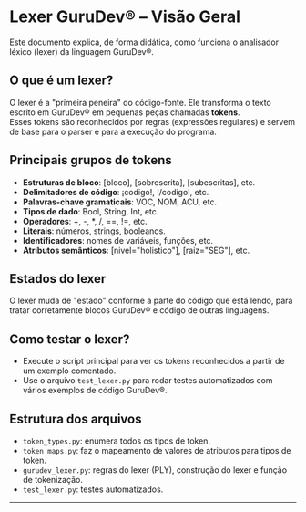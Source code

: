 # Lexer GuruDev® – Visão Geral

Este documento explica, de forma didática, como funciona o analisador léxico (lexer) da linguagem GuruDev®.

## O que é um lexer?

O lexer é a "primeira peneira" do código-fonte. Ele transforma o texto escrito em GuruDev® em pequenas peças chamadas **tokens**.  
Esses tokens são reconhecidos por regras (expressões regulares) e servem de base para o parser e para a execução do programa.

## Principais grupos de tokens

- **Estruturas de bloco**: [bloco], [sobrescrita], [subescritas], etc.
- **Delimitadores de código**: ¡codigo!, !/codigo!, etc.
- **Palavras-chave gramaticais**: VOC, NOM, ACU, etc.
- **Tipos de dado**: Bool, String, Int, etc.
- **Operadores**: +, -, *, /, ==, !=, etc.
- **Literais**: números, strings, booleanos.
- **Identificadores**: nomes de variáveis, funções, etc.
- **Atributos semânticos**: [nivel="holistico"], [raiz="SEG"], etc.

## Estados do lexer

O lexer muda de "estado" conforme a parte do código que está lendo, para tratar corretamente blocos GuruDev® e código de outras linguagens.

## Como testar o lexer?

- Execute o script principal para ver os tokens reconhecidos a partir de um exemplo comentado.
- Use o arquivo `test_lexer.py` para rodar testes automatizados com vários exemplos de código GuruDev®.

## Estrutura dos arquivos

- `token_types.py`: enumera todos os tipos de token.
- `token_maps.py`: faz o mapeamento de valores de atributos para tipos de token.
- `gurudev_lexer.py`: regras do lexer (PLY), construção do lexer e função de tokenização.
- `test_lexer.py`: testes automatizados.

---
